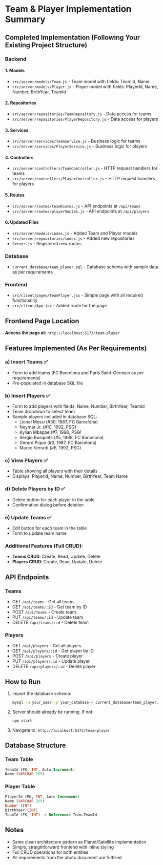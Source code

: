 # Team & Player Implementation Summary

## Completed Implementation (Following Your Existing Project Structure)

### Backend

#### 1. Models
- `src/server/models/Team.js` - Team model with fields: TeamId, Name
- `src/server/models/Player.js` - Player model with fields: PlayerId, Name, Number, BirthYear, TeamId

#### 2. Repositories
- `src/server/repositories/TeamRepository.js` - Data access for teams
- `src/server/repositories/PlayerRepository.js` - Data access for players

#### 3. Services
- `src/server/services/TeamService.js` - Business logic for teams
- `src/server/services/PlayerService.js` - Business logic for players

#### 4. Controllers
- `src/server/controllers/TeamController.js` - HTTP request handlers for teams
- `src/server/controllers/PlayerController.js` - HTTP request handlers for players

#### 5. Routes
- `src/server/routes/teamRoutes.js` - API endpoints at `/api/teams`
- `src/server/routes/playerRoutes.js` - API endpoints at `/api/players`

#### 6. Updated Files
- `src/server/models/index.js` - Added Team and Player models
- `src/server/repositories/index.js` - Added new repositories
- `Server.js` - Registered new routes

### Database
- `current_database/team_player.sql` - Database schema with sample data as per requirements

### Frontend
- `src/client/pages/TeamPlayer.jsx` - Simple page with all required functionality
- `src/client/App.jsx` - Added route for the page

## Frontend Page Location
**Access the page at:** `http://localhost:5173/team-player`

## Features Implemented (As Per Requirements)

### a) Insert Teams ✅
- Form to add teams (FC Barcelona and Paris Saint-Germain as per requirements)
- Pre-populated in database SQL file

### b) Insert Players ✅
- Form to add players with fields: Name, Number, BirthYear, TeamId
- Team dropdown to select team
- Sample players included in database SQL:
  - Lionel Messi (#30, 1987, FC Barcelona)
  - Neymar Jr. (#10, 1992, PSG)
  - Kylian Mbappe (#7, 1998, PSG)
  - Sergio Busquets (#5, 1988, FC Barcelona)
  - Gerard Pique (#3, 1987, FC Barcelona)
  - Marco Verratti (#6, 1992, PSG)

### c) View Players ✅
- Table showing all players with their details
- Displays: PlayerId, Name, Number, BirthYear, Team Name

### d) Delete Players by ID ✅
- Delete button for each player in the table
- Confirmation dialog before deletion

### e) Update Teams ✅
- Edit button for each team in the table
- Form to update team name

### Additional Features (Full CRUD):
- **Teams CRUD**: Create, Read, Update, Delete
- **Players CRUD**: Create, Read, Update, Delete

## API Endpoints

### Teams
- GET `/api/teams` - Get all teams
- GET `/api/teams/:id` - Get team by ID
- POST `/api/teams` - Create team
- PUT `/api/teams/:id` - Update team
- DELETE `/api/teams/:id` - Delete team

### Players
- GET `/api/players` - Get all players
- GET `/api/players/:id` - Get player by ID
- POST `/api/players` - Create player
- PUT `/api/players/:id` - Update player
- DELETE `/api/players/:id` - Delete player

## How to Run

1. Import the database schema:
   ```bash
   mysql -u your_user -p your_database < current_database/team_player.sql
   ```

2. Server should already be running. If not:
   ```bash
   npm start
   ```

3. Navigate to: `http://localhost:5173/team-player`

## Database Structure

### Team Table
```sql
TeamId (PK, INT, Auto Increment)
Name (VARCHAR 255)
```

### Player Table
```sql
PlayerId (PK, INT, Auto Increment)
Name (VARCHAR 255)
Number (INT)
BirthYear (INT)
TeamId (FK, INT) -> References Team.TeamId
```

## Notes
- Same clean architecture pattern as Planet/Satellite implementation
- Simple, straightforward frontend with inline styling
- Full CRUD operations for both entities
- All requirements from the photo document are fulfilled
